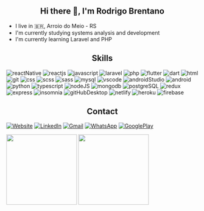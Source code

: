 <h2 align="center">
    Hi there 👋, I'm Rodrigo Brentano
</h2>

- I live in :brazil:, Arroio do Meio - RS
- I'm currently studying systems analysis and development
- I'm currently learning Laravel and PHP

<h2 align="center">
    Skills
</h2>

<img src="https://img.shields.io/badge/React_Native-111111?style=for-the-badge&logo=react&logoColor=61DAFB" alt="reactNative"></img>
<img src="https://img.shields.io/badge/React.JS-111111?style=for-the-badge&logo=react&logoColor=61DAFB" alt="reactjs"></img>
<img src="https://img.shields.io/badge/JavaScript-F7DF1E?style=for-the-badge&logo=javascript&logoColor=black" alt="javascript"></img>
<img src="https://img.shields.io/badge/Laravel-FF2D20?style=for-the-badge&logo=Laravel&logoColor=white" alt="laravel"></img>
<img src="https://img.shields.io/badge/PHP-777BB4?style=for-the-badge&logo=PHP&logoColor=white" alt="php"></img>
<img src="https://img.shields.io/badge/Flutter-02569B?style=for-the-badge&logo=flutter&logoColor=white" alt="flutter"></img>
<img src="https://img.shields.io/badge/Dart-0175C2?style=for-the-badge&logo=dart&logoColor=white" alt="dart"></img>
<img src="https://img.shields.io/badge/HTML-E34F26?style=for-the-badge&logo=html5&logoColor=white" alt="html"></img>
<img src="https://img.shields.io/badge/Git-F05032?style=for-the-badge&logo=git&logoColor=white" alt="git"></img>
<img src="https://img.shields.io/badge/CSS-1572B6?style=for-the-badge&logo=css3&logoColor=white" alt="css"></img>
<img src="https://img.shields.io/badge/Scss-CC6699?style=for-the-badge&logo=sass&logoColor=white" alt="scss"></img>
<img src="https://img.shields.io/badge/Sass-CC6699?style=for-the-badge&logo=sass&logoColor=white" alt="sass"></img>
<img src="https://img.shields.io/badge/MySQL-4479A1?style=for-the-badge&logo=MySQL&logoColor=white" alt="mysql"></img>
<img src="https://img.shields.io/badge/Visual_Studio_Code-007ACC?style=for-the-badge&logo=visualstudiocode&logoColor=white" alt="vscode"></img>
<img src="https://img.shields.io/badge/Android_Studio-3DDC84?style=for-the-badge&logo=androidstudio&logoColor=white" alt="androidStudio"></img>
<img src="https://img.shields.io/badge/Android-3DDC84?style=for-the-badge&logo=android&logoColor=white" alt="android"></img>
<img src="https://img.shields.io/badge/Python-3776AB?style=for-the-badge&logo=python&logoColor=white" alt="python"></img>
<img src="https://img.shields.io/badge/TypeScript-007ACC?style=for-the-badge&logo=typescript&logoColor=white" alt="typescript"></img>
<img src="https://img.shields.io/badge/Node.js-43853D?style=for-the-badge&logo=node.js&logoColor=white" alt="nodeJS"></img>
<img src="https://img.shields.io/badge/MongoDB-4EA94B?style=for-the-badge&logo=mongodb&logoColor=white" alt="mongodb"></img>
<img src="https://img.shields.io/badge/PostgreSQL-316192?style=for-the-badge&logo=postgresql&logoColor=white" alt="postgreSQL"></img>
<img src="https://img.shields.io/badge/Redux-764ABC?style=for-the-badge&logo=redux&logoColor=white" alt="redux"></img>
<img src="https://img.shields.io/badge/Express.js-111111?style=for-the-badge&logo=express&logoColor=white" alt="express"></img>
<img src="https://img.shields.io/badge/Insomnia-5849BE?style=for-the-badge&logo=insomnia&logoColor=white" alt="insomnia"></img>
<img src="https://img.shields.io/badge/Github_desktop-7c2f9f?style=for-the-badge" alt="gitHubDesktop"></img>
<img src="https://img.shields.io/badge/Netlify-00C7B7?style=for-the-badge&logo=netlify&logoColor=white" alt="netlify"></img>
<img src="https://img.shields.io/badge/Heroku-430098?style=for-the-badge&logo=heroku&logoColor=white" alt="heroku"></img>
<img src="https://img.shields.io/badge/Firebase-FFCA28?style=for-the-badge&logo=firebase&logoColor=black" alt="firebase"></img>

<h2 align="center">
  Contact
</h2>

[![Website](https://img.shields.io/badge/Website-c4412f?style=for-the-badge&logo=google-chrome&logoColor=white)](https://rodrigobrentano-en.netlify.app)
[![LinkedIn](https://img.shields.io/badge/LinkedIn-0077B5?style=for-the-badge&logo=linkedin&logoColor=white)](https://www.linkedin.com/in/rodrigo-brentano-26a7ba204/)
[![Gmail](https://img.shields.io/badge/rodrigobjj24@gmail.com-EA4335?style=for-the-badge&logo=gmail&logoColor=white)](https://mail.google.com/)
[![WhatsApp](https://img.shields.io/badge/+55_51_992191122-25D366?style=for-the-badge&logo=whatsapp&logoColor=white)](https://api.whatsapp.com/send?phone=5551992191122)
[![GooglePlay](https://img.shields.io/badge/Google_Play-414141?style=for-the-badge&logo=google-play&logoColor=white)](https://play.google.com/store/apps/developer?id=Rodrigo+Brentano)


<img height=185 src="https://github-readme-stats.vercel.app/api/top-langs/?username=RodrigoBJJ94&layout=compact&exclude_repo=projeto-agenda-javascript-ejs&hide=java,ruby,makefile,starlark,objective-c,c++,c%2B%2B,objective-c%2B%2B,blade,shell&langs_count=10&theme=dark"> <img height=185 src="https://github-readme-stats.vercel.app/api?username=RodrigoBJJ94&show_icons=true&theme=dark">


<!--
**RodrigoBJJ94/RodrigoBJJ94** is a ✨ _special_ ✨ repository because its `README.md` (this file) appears on your GitHub profile.

Here are some ideas to get you started:

- 🔭 I’m currently working on ...
- 🌱 I’m currently learning ...
- 👯 I’m looking to collaborate on ...
- 🤔 I’m looking for help with ...
- 💬 Ask me about ...
- 📫 How to reach me: ...
- 😄 Pronouns: ...
- ⚡ Fun fact: ...
-->
